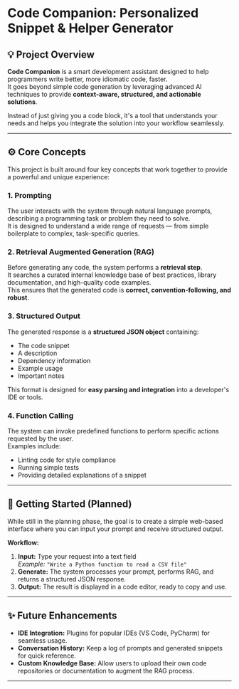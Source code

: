 # Code Companion: Personalized Snippet & Helper Generator

## 💡 Project Overview
**Code Companion** is a smart development assistant designed to help programmers write better, more idiomatic code, faster.  
It goes beyond simple code generation by leveraging advanced AI techniques to provide **context-aware, structured, and actionable solutions**.  

Instead of just giving you a code block, it's a tool that understands your needs and helps you integrate the solution into your workflow seamlessly.

---

## ⚙️ Core Concepts
This project is built around four key concepts that work together to provide a powerful and unique experience:

### 1. Prompting
The user interacts with the system through natural language prompts, describing a programming task or problem they need to solve.  
It is designed to understand a wide range of requests — from simple boilerplate to complex, task-specific queries.

### 2. Retrieval Augmented Generation (RAG)
Before generating any code, the system performs a **retrieval step**.  
It searches a curated internal knowledge base of best practices, library documentation, and high-quality code examples.  
This ensures that the generated code is **correct, convention-following, and robust**.

### 3. Structured Output
The generated response is a **structured JSON object** containing:
- The code snippet
- A description
- Dependency information
- Example usage
- Important notes  

This format is designed for **easy parsing and integration** into a developer's IDE or tools.

### 4. Function Calling
The system can invoke predefined functions to perform specific actions requested by the user.  
Examples include:
- Linting code for style compliance
- Running simple tests
- Providing detailed explanations of a snippet

---

## 🚀 Getting Started (Planned)
While still in the planning phase, the goal is to create a simple web-based interface where you can input your prompt and receive structured output.

**Workflow:**
1. **Input:** Type your request into a text field  
   _Example:_ `"Write a Python function to read a CSV file"`
2. **Generate:** The system processes your prompt, performs RAG, and returns a structured JSON response.
3. **Output:** The result is displayed in a code editor, ready to copy and use.

---

## ✨ Future Enhancements
- **IDE Integration:** Plugins for popular IDEs (VS Code, PyCharm) for seamless usage.
- **Conversation History:** Keep a log of prompts and generated snippets for quick reference.
- **Custom Knowledge Base:** Allow users to upload their own code repositories or documentation to augment the RAG process.

---